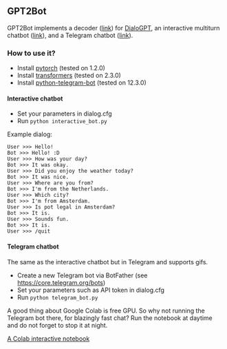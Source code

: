 ## GPT2Bot

GPT2Bot implements a decoder ([link](https://github.com/polakowo/textai/blob/master/GPT2Bot/decoder.py)) for [DialoGPT](https://github.com/microsoft/DialoGPT), an interactive multiturn chatbot ([link](https://github.com/polakowo/textai/blob/master/GPT2Bot/interactive_bot.py)), and a Telegram chatbot ([link](https://github.com/polakowo/textai/blob/master/GPT2Bot/telegram_bot.py)).

### How to use it?

- Install [pytorch](https://github.com/pytorch/pytorch) (tested on 1.2.0)
- Install [transformers](https://github.com/huggingface/transformers) (tested on 2.3.0)
- Install [python-telegram-bot](https://github.com/python-telegram-bot/python-telegram-bot) (tested on 12.3.0)

#### Interactive chatbot

- Set your parameters in dialog.cfg
- Run `python interactive_bot.py`

Example dialog:
```
User >>> Hello!
Bot >>> Hello! :D
User >>> How was your day?
Bot >>> It was okay.
User >>> Did you enjoy the weather today?
Bot >>> It was nice.
User >>> Where are you from?
Bot >>> I'm from the Netherlands.
User >>> Which city?
Bot >>> I'm from Amsterdam.
User >>> Is pot legal in Amsterdam?
Bot >>> It is.
User >>> Sounds fun.
Bot >>> It is.
User >>> /quit
```

#### Telegram chatbot

The same as the interactive chatbot but in Telegram and supports gifs.

- Create a new Telegram bot via BotFather (see https://core.telegram.org/bots)
- Set your parameters such as API token in dialog.cfg
- Run `python telegram_bot.py`

A good thing about Google Colab is free GPU. So why not running the Telegram bot there, for blazingly fast chat? Run the notebook at daytime and do not forget to stop it at night.

[A Colab interactive notebook](https://colab.research.google.com/drive/1ahoqOyoIA7yIfCRm7UaWBeVfm_FADLJt)
